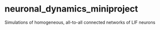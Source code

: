 # neuronal_dynamics_miniproject
Simulations of homogeneous, all-to-all connected networks of LIF neurons

